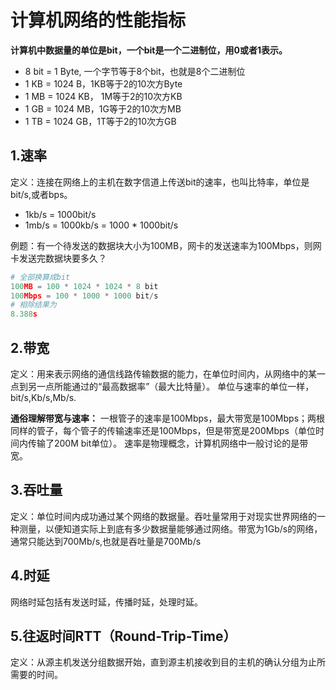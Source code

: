 # 计算机网络的性能指标

**计算机中数据量的单位是bit，一个bit是一个二进制位，用0或者1表示。**

* 8 bit = 1 Byte, 一个字节等于8个bit，也就是8个二进制位
* 1 KB = 1024 B，1KB等于2的10次方Byte
* 1 MB = 1024 KB， 1M等于2的10次方KB
* 1 GB = 1024 MB，1G等于2的10次方MB
* 1 TB = 1024 GB，1T等于2的10次方GB

## 1.速率
定义：连接在网络上的主机在数字信道上传送bit的速率，也叫比特率，单位是bit/s,或者bps。
* 1kb/s = 1000bit/s
* 1mb/s = 1000kb/s = 1000 * 1000bit/s

例题：有一个待发送的数据块大小为100MB，网卡的发送速率为100Mbps，则网卡发送完数据块要多久？

```python
# 全部换算成bit  
100MB = 100 * 1024 * 1024 * 8 bit
100Mbps = 100 * 1000 * 1000 bit/s
# 相除结果为
8.388s
```

## 2.带宽
定义：用来表示网络的通信线路传输数据的能力，在单位时间内，从网络中的某一点到另一点所能通过的“最高数据率”（最大比特量）。
单位与速率的单位一样，bit/s,Kb/s,Mb/s.

**通俗理解带宽与速率：**
一根管子的速率是100Mbps，最大带宽是100Mbps；两根同样的管子，每个管子的传输速率还是100Mbps，但是带宽是200Mbps（单位时间内传输了200M bit单位）。
速率是物理概念，计算机网络中一般讨论的是带宽。

## 3.吞吐量
定义：单位时间内成功通过某个网络的数据量。吞吐量常用于对现实世界网络的一种测量，以便知道实际上到底有多少数据量能够通过网络。带宽为1Gb/s的网络，通常只能达到700Mb/s,也就是吞吐量是700Mb/s

## 4.时延
网络时延包括有发送时延，传播时延，处理时延。

## 5.往返时间RTT（Round-Trip-Time）
定义：从源主机发送分组数据开始，直到源主机接收到目的主机的确认分组为止所需要的时间。
